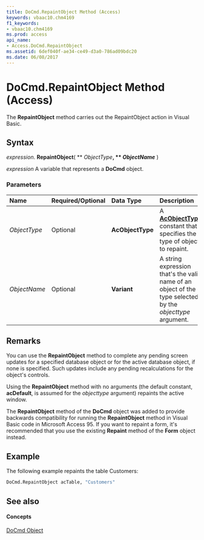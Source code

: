 ```yaml
---
title: DoCmd.RepaintObject Method (Access)
keywords: vbaac10.chm4169
f1_keywords:
- vbaac10.chm4169
ms.prod: access
api_name:
- Access.DoCmd.RepaintObject
ms.assetid: 6def040f-ae34-ce49-d3a0-786ad09bdc20
ms.date: 06/08/2017
---
```



# DoCmd.RepaintObject Method (Access)

The **RepaintObject** method carries out the RepaintObject action in Visual Basic.


## Syntax

 _expression_. **RepaintObject**( ** _ObjectType_**, ** _ObjectName_** )

 _expression_ A variable that represents a **DoCmd** object.


### Parameters



|**Name**|**Required/Optional**|**Data Type**|**Description**|
|:-----|:-----|:-----|:-----|
| _ObjectType_|Optional|**AcObjectType**|A **[AcObjectType](acobjecttype-enumeration-access.md)** constant that specifies the type of object to repaint.|
| _ObjectName_|Optional|**Variant**|A string expression that's the valid name of an object of the type selected by the  _objecttype_ argument.|

## Remarks

You can use the **RepaintObject** method to complete any pending screen updates for a specified database object or for the active database object, if none is specified. Such updates include any pending recalculations for the object's controls.

Using the **RepaintObject** method with no arguments (the default constant, **acDefault**, is assumed for the _objecttype_ argument) repaints the active window.

The **RepaintObject** method of the **DoCmd** object was added to provide backwards compatibility for running the **RepaintObject** method in Visual Basic code in Microsoft Access 95. If you want to repaint a form, it's recommended that you use the existing **Repaint** method of the **Form** object instead.


## Example

The following example repaints the table Customers:


```vb
DoCmd.RepaintObject acTable, "Customers"
```


## See also


#### Concepts


[DoCmd Object](docmd-object-access.md)

